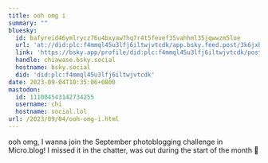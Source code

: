 ```yaml
---
title: ooh omg i
summary: ""
bluesky:
  id: bafyreid46ymlrycz76u4bxyaw7hq7r4t5fevef35vahhml35jqwwzm5loe
  url: 'at://did:plc:f4mmql45u3lfj6iltwjvtcdk/app.bsky.feed.post/3k6jxhyjlk62d'
  link: 'https://bsky.app/profile/did:plc:f4mmql45u3lfj6iltwjvtcdk/post/3k6jxhyjlk62d'
  handle: chiawase.bsky.social
  hostname: bsky.social
  did: 'did:plc:f4mmql45u3lfj6iltwjvtcdk'
date: 2023-09-04T10:35:06+0800
mastodon:
  id: 111004543142734255
  username: chi
  hostname: social.lol
url: /2023/09/04/ooh-omg-i.html
---
```


ooh omg, I wanna join the September photoblogging challenge in Micro.blog! I missed it in the chatter, was out during the start of the month 🙈

